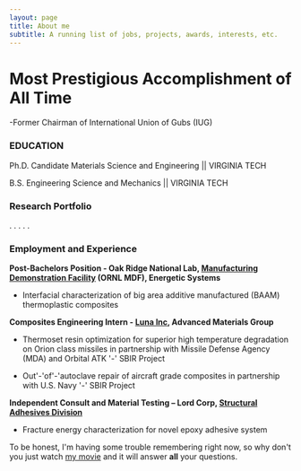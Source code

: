 ```yaml
---
layout: page
title: About me
subtitle: A running list of jobs, projects, awards, interests, etc.
---
```

# Most Prestigious Accomplishment of All Time

-Former Chairman of International Union of Gubs (IUG)


### EDUCATION

Ph.D. Candidate Materials Science and Engineering ||
VIRGINIA TECH		

B.S. Engineering Science and Mechanics ||
VIRGINIA TECH	

### Research Portfolio
.
.
.
.
.


### Employment and Experience

**Post-Bachelors Position - Oak Ridge National Lab, [Manufacturing Demonstration Facility](https://www.ornl.gov/facility/mdf) (ORNL MDF), Energetic Systems**

- Interfacial characterization of big area additive manufactured (BAAM) thermoplastic composites

**Composites Engineering Intern - [Luna Inc](https://lunainc.com/), Advanced Materials Group**	
- Thermoset resin optimization for superior high temperature degradation on Orion class missiles in partnership with Missile Defense Agency (MDA) and Orbital ATK '-' SBIR Project

- Out'-'of'-'autoclave repair of aircraft grade composites in partnership with U.S. Navy '-' SBIR Project

**Independent Consult and Material Testing – Lord Corp, [Structural Adhesives Division](https://www.lord.com/products-and-solutions/brands/lord-structural-adhesives)**

- Fracture energy characterization for novel epoxy adhesive system


To be honest, I'm having some trouble remembering right now, so why don't you just watch [my movie](http://en.wikipedia.org/wiki/The_Princess_Bride_%28film%29) and it will answer **all** your questions.



